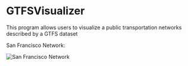 # GTFSVisualizer
This program allows users to visualize a public transportation networks described by a GTFS dataset

San Francisco Network:

![San Francisco Network](https://github.com/totucuong/totucuong.github.io/blob/master/assets/sanfrancisco.png)
